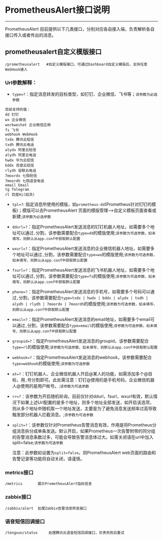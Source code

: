 # PrometheusAlert接口说明

--------------------------------------

PrometheusAlert 目前提供以下几类接口，分别对应各自接入端，负责解析各自接口传入或者传出的消息。

## prometheusalert自定义模版接口

```
/prometheusalert   #自定义模版接口，可通过Dashboard自定义模版后，支持任意WebHook接入
```

### Url参数解释：

- `type=?`：指定消息转发的目标类型，如钉钉、企业微信、飞书等；`该参数为必选参数`

```
目前支持的值：
dd 钉钉
wx 企业微信
workwechat 企业微信应用
fs 飞书
webhook WebHook
txdx 腾讯云短信
txdh 腾讯云电话
alydx 阿里云短信
alydh 阿里云电话
hwdx 华为云短信
bddx 百度云短信
rlydh 容联云电话
7moordx 七陌短信
7moordh 七陌语音电话
email Email
tg Telegram
rl 百度Hi(如流)
```

- `tpl=?`: 指定消息所使用的模版，如`prometheus-dd`(Prometheus针对钉钉的模板)；模版可以去PrometheusAlert 页面的模版管理-->自定义模板页面查看或新建;`该参数为必选参数`

- `ddurl=?`：指定PrometheusAlert发送消息的钉钉机器人地址，如需要多个地址可以通过`,`分割，该参数需要配合`type=dd`的模版使用;`该参数为可选参数，如未填写，则默认从app.conf中获取默认配置`

- `wxurl=?`：指定PrometheusAlert发送消息的企业微信机器人地址，如需要多个地址可以通过`,`分割，该参数需要配合`type=wx`的模版使用;`该参数为可选参数，如未填写，则默认从app.conf中获取默认配置`

- `fsurl=?`：指定PrometheusAlert发送消息的飞书机器人地址，如需要多个地址可以通过`,`分割，该参数需要配合`type=fs`的模版使用;`该参数为可选参数，如未填写，则默认从app.conf中获取默认配置`

- `phone=?`：指定PrometheusAlert发送消息的手机号，如需要多个号码可以通过`,`分割，该参数需要配合`type=txdx | hwdx | bddx | alydx | txdh | alydh | rlydh | 7moordx | 7moordh`的模版使用;`该参数为可选参数，如未填写，则默认从app.conf中获取默认配置`

- `email=?`：指定PrometheusAlert发送消息的email地址，如需要多个email可以通过`,`分割，该参数需要配合`type=email`的模版使用;`该参数为可选参数，如未填写，则默认从app.conf中获取默认配置`

- `groupid=?`：指定PrometheusAlert发送消息的groupid，该参数需要配合`type=rl`的模版使用;`该参数为可选参数，如未填写，则默认从app.conf中获取默认配置`

- `webhook=?`：指定PrometheusAlert发送消息的webhook，该参数需要配合`type=webhook`的模版使用;`该参数为可选参数`

- `at=?`：钉钉机器人、企业微信机器人开启@某人的功能，如需添加多个@目标，用`,`号分割即可。此处需注意：钉钉@使用的是手机号码，企业微信机器人@使用的是用户帐号。;`该参数为可选参数`

- `rr=?`：该参数为开启随机轮询，目前仅针对ddurl，fsurl，wxurl有效，默认情况下如果上述Url配置的是多个地址，则多个地址全部发送，如开启该选项，则从多个地址中随机取一个地址发送，主要是为了避免消息发送频率过高导致触发部分机器人拦截消息。;`该参数为可选参数`

- `split=?`：该参数仅针对Prometheus告警消息有效，作用是将Prometheus分组消息拆分成单条发送。默认开启，如果Prometheus一次告警附带的同分组的告警消息条数过多，可能会导致告警消息体过大。如需关闭请在url中加入split=false;`该参数为可选参数`

    注意：此参数如设置为`split=false`，则PrometheusAlert web页面的路由和告警记录等功能将自动关闭，请谨慎。


### metrics接口

```
/metrics       展示PrometheusAlert指标信息
```

### zabbix接口

```
/zabbix/alert  处理Zabbix告警消息转发接口
```

### 语音短信回调接口

```
/tengxun/status     处理腾讯云语音短信回调接口，负责失败后重试
```
